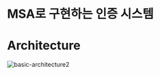 # MSA로 구현하는 인증 시스템

# Architecture

![basic-architecture2](https://user-images.githubusercontent.com/54519245/146792554-44ee8b5c-9a88-4e3c-a7c7-7182044e5716.PNG)
